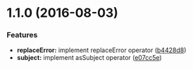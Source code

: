 <a name="1.1.0"></a>
# 1.1.0 (2016-08-03)


### Features

* **replaceError:** implement replaceError operator ([b4428d8](https://github.com/TylorS/tempest/commit/b4428d8))
* **subject:** implement asSubject operator ([e07cc5e](https://github.com/TylorS/tempest/commit/e07cc5e))



